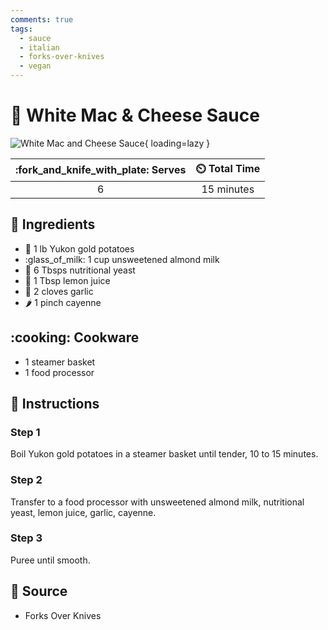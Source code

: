 ```yaml
---
comments: true
tags:
  - sauce
  - italian
  - forks-over-knives
  - vegan
---
```

# :spaghetti: White Mac & Cheese Sauce

![White Mac and Cheese Sauce](../assets/images/white-mac-and-cheese-sauce.jpg){ loading=lazy }

| :fork_and_knife_with_plate: Serves | :timer_clock: Total Time |
|:----------------------------------:|:-----------------------: |
| 6 | 15 minutes |

## :salt: Ingredients

- :potato: 1 lb Yukon gold potatoes
- :glass_of_milk: 1 cup unsweetened almond milk
- :microbe: 6 Tbsps nutritional yeast
- :lemon: 1 Tbsp lemon juice
- :garlic: 2 cloves garlic
- :hot_pepper: 1 pinch cayenne

## :cooking: Cookware

- 1 steamer basket
- 1 food processor

## :pencil: Instructions

### Step 1

Boil Yukon gold potatoes in a steamer basket until tender, 10 to 15 minutes.

### Step 2

Transfer to a food processor with unsweetened almond milk, nutritional yeast, lemon juice, garlic, cayenne.

### Step 3

Puree until smooth.

## :link: Source

- Forks Over Knives
